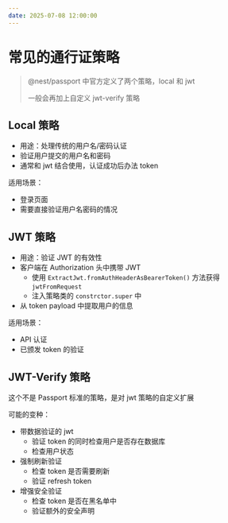 ```yaml
---
date: 2025-07-08 12:00:00
---
```


# 常见的通行证策略

> @nest/passport 中官方定义了两个策略，local 和 jwt
> 
> 一般会再加上自定义 jwt-verify 策略

## Local 策略

- 用途：处理传统的用户名/密码认证
- 验证用户提交的用户名和密码
- 通常和 jwt 结合使用，认证成功后办法 token

适用场景：

- 登录页面
- 需要直接验证用户名密码的情况

## JWT 策略

- 用途：验证 JWT 的有效性
- 客户端在 Authorization 头中携带 JWT
  - 使用 `ExtractJwt.fromAuthHeaderAsBearerToken()` 方法获得 `jwtFromRequest`
  - 注入策略类的 `constrctor.super` 中
- 从 token payload 中提取用户的信息

适用场景：

- API 认证
- 已颁发 token 的验证

## JWT-Verify 策略

这个不是 Passport 标准的策略，是对 jwt 策略的自定义扩展

可能的变种：

- 带数据验证的 jwt
  - 验证 token 的同时检查用户是否存在数据库
  - 检查用户状态
- 强制刷新验证
  - 检查 token 是否需要刷新
  - 验证 refresh token
- 增强安全验证
  - 检查 token 是否在黑名单中
  - 验证额外的安全声明
